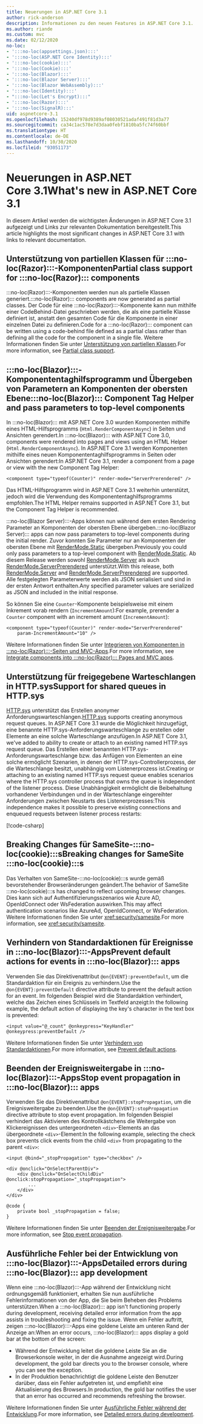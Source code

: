 ```yaml
---
title: Neuerungen in ASP.NET Core 3.1
author: rick-anderson
description: Informationen zu den neuen Features in ASP.NET Core 3.1.
ms.author: riande
ms.custom: mvc
ms.date: 02/12/2020
no-loc:
- ':::no-loc(appsettings.json):::'
- ':::no-loc(ASP.NET Core Identity):::'
- ':::no-loc(cookie):::'
- ':::no-loc(Cookie):::'
- ':::no-loc(Blazor):::'
- ':::no-loc(Blazor Server):::'
- ':::no-loc(Blazor WebAssembly):::'
- ':::no-loc(Identity):::'
- ":::no-loc(Let's Encrypt):::"
- ':::no-loc(Razor):::'
- ':::no-loc(SignalR):::'
uid: aspnetcore-3.1
ms.openlocfilehash: 15240df978d9389af08030521adaf491f81d3a77
ms.sourcegitcommit: ca34c1ac578e7d3daa0febf1810ba5fc74f60bbf
ms.translationtype: HT
ms.contentlocale: de-DE
ms.lasthandoff: 10/30/2020
ms.locfileid: "93051173"
---
```

# <a name="whats-new-in-aspnet-core-31"></a><span data-ttu-id="92d37-103">Neuerungen in ASP.NET Core 3.1</span><span class="sxs-lookup"><span data-stu-id="92d37-103">What's new in ASP.NET Core 3.1</span></span>

<span data-ttu-id="92d37-104">In diesem Artikel werden die wichtigsten Änderungen in ASP.NET Core 3.1 aufgezeigt und Links zur relevanten Dokumentation bereitgestellt.</span><span class="sxs-lookup"><span data-stu-id="92d37-104">This article highlights the most significant changes in ASP.NET Core 3.1 with links to relevant documentation.</span></span>

## <a name="partial-class-support-for-no-locrazor-components"></a><span data-ttu-id="92d37-105">Unterstützung von partiellen Klassen für :::no-loc(Razor):::-Komponenten</span><span class="sxs-lookup"><span data-stu-id="92d37-105">Partial class support for :::no-loc(Razor)::: components</span></span>

<span data-ttu-id="92d37-106">:::no-loc(Razor):::-Komponenten werden nun als partielle Klassen generiert.</span><span class="sxs-lookup"><span data-stu-id="92d37-106">:::no-loc(Razor)::: components are now generated as partial classes.</span></span> <span data-ttu-id="92d37-107">Der Code für eine :::no-loc(Razor):::-Komponente kann nun mithilfe einer CodeBehind-Datei geschrieben werden, die als eine partielle Klasse definiert ist, anstatt den gesamten Code für die Komponente in einer einzelnen Datei zu definieren.</span><span class="sxs-lookup"><span data-stu-id="92d37-107">Code for a :::no-loc(Razor)::: component can be written using a code-behind file defined as a partial class rather than defining all the code for the component in a single file.</span></span> <span data-ttu-id="92d37-108">Weitere Informationen finden Sie unter [Unterstützung von partiellen Klassen](xref:blazor/components/index#partial-class-support).</span><span class="sxs-lookup"><span data-stu-id="92d37-108">For more information, see [Partial class support](xref:blazor/components/index#partial-class-support).</span></span>

## <a name="no-locblazor-component-tag-helper-and-pass-parameters-to-top-level-components"></a><span data-ttu-id="92d37-109">:::no-loc(Blazor):::-Komponententaghilfsprogramm und Übergeben von Parametern an Komponenten der obersten Ebene</span><span class="sxs-lookup"><span data-stu-id="92d37-109">:::no-loc(Blazor)::: Component Tag Helper and pass parameters to top-level components</span></span>

<span data-ttu-id="92d37-110">In :::no-loc(Blazor)::: mit ASP.NET Core 3.0 wurden Komponenten mithilfe eines HTML-Hilfsprogramms (`Html.RenderComponentAsync`) in Seiten und Ansichten gerendert.</span><span class="sxs-lookup"><span data-stu-id="92d37-110">In :::no-loc(Blazor)::: with ASP.NET Core 3.0, components were rendered into pages and views using an HTML Helper (`Html.RenderComponentAsync`).</span></span> <span data-ttu-id="92d37-111">In ASP.NET Core 3.1 werden Komponenten mithilfe eines neuen Komponententaghilfsprogramms in Seiten oder Ansichten gerendert:</span><span class="sxs-lookup"><span data-stu-id="92d37-111">In ASP.NET Core 3.1, render a component from a page or view with the new Component Tag Helper:</span></span>

```cshtml
<component type="typeof(Counter)" render-mode="ServerPrerendered" />
```

<span data-ttu-id="92d37-112">Das HTML-Hilfsprogramm wird in ASP.NET Core 3.1 weiterhin unterstützt, jedoch wird die Verwendung des Komponententaghilfsprogramms empfohlen.</span><span class="sxs-lookup"><span data-stu-id="92d37-112">The HTML Helper remains supported in ASP.NET Core 3.1, but the Component Tag Helper is recommended.</span></span>

<span data-ttu-id="92d37-113">:::no-loc(Blazor Server):::-Apps können nun während dem ersten Rendering Parameter an Komponenten der obersten Ebene übergeben.</span><span class="sxs-lookup"><span data-stu-id="92d37-113">:::no-loc(Blazor Server)::: apps can now pass parameters to top-level components during the initial render.</span></span> <span data-ttu-id="92d37-114">Zuvor konnten Sie Parameter nur an Komponenten der obersten Ebene mit [RenderMode.Static](xref:Microsoft.AspNetCore.Mvc.Rendering.RenderMode.Static) übergeben.</span><span class="sxs-lookup"><span data-stu-id="92d37-114">Previously you could only pass parameters to a top-level component with [RenderMode.Static](xref:Microsoft.AspNetCore.Mvc.Rendering.RenderMode.Static).</span></span> <span data-ttu-id="92d37-115">Ab diesem Release werden sowohl [RenderMode.Server](xref:Microsoft.AspNetCore.Mvc.Rendering.RenderMode.Server) als auch [RenderMode.ServerPrerendered](xref:Microsoft.AspNetCore.Mvc.Rendering.RenderMode.ServerPrerendered) unterstützt.</span><span class="sxs-lookup"><span data-stu-id="92d37-115">With this release, both [RenderMode.Server](xref:Microsoft.AspNetCore.Mvc.Rendering.RenderMode.Server) and [RenderMode.ServerPrerendered](xref:Microsoft.AspNetCore.Mvc.Rendering.RenderMode.ServerPrerendered) are supported.</span></span> <span data-ttu-id="92d37-116">Alle festgelegten Parameterwerte werden als JSON serialisiert und sind in der ersten Antwort enthalten.</span><span class="sxs-lookup"><span data-stu-id="92d37-116">Any specified parameter values are serialized as JSON and included in the initial response.</span></span>

<span data-ttu-id="92d37-117">So können Sie eine `Counter`-Komponente beispielsweise mit einem Inkrement vorab rendern (`IncrementAmount`):</span><span class="sxs-lookup"><span data-stu-id="92d37-117">For example, prerender a `Counter` component with an increment amount (`IncrementAmount`):</span></span>

```cshtml
<component type="typeof(Counter)" render-mode="ServerPrerendered" 
    param-IncrementAmount="10" />
```

<span data-ttu-id="92d37-118">Weitere Informationen finden Sie unter [Integrieren von Komponenten in :::no-loc(Razor):::-Seiten und MVC-Apps](xref:blazor/components/integrate-components-into-razor-pages-and-mvc-apps).</span><span class="sxs-lookup"><span data-stu-id="92d37-118">For more information, see [Integrate components into :::no-loc(Razor)::: Pages and MVC apps](xref:blazor/components/integrate-components-into-razor-pages-and-mvc-apps).</span></span>

## <a name="support-for-shared-queues-in-httpsys"></a><span data-ttu-id="92d37-119">Unterstützung für freigegebene Warteschlangen in HTTP.sys</span><span class="sxs-lookup"><span data-stu-id="92d37-119">Support for shared queues in HTTP.sys</span></span>

<span data-ttu-id="92d37-120">[HTTP.sys](xref:fundamentals/servers/httpsys) unterstützt das Erstellen anonymer Anforderungswarteschlangen.</span><span class="sxs-lookup"><span data-stu-id="92d37-120">[HTTP.sys](xref:fundamentals/servers/httpsys) supports creating anonymous request queues.</span></span> <span data-ttu-id="92d37-121">In ASP.NET Core 3.1 wurde die Möglichkeit hinzugefügt, eine benannte HTTP.sys-Anforderungswarteschlange zu erstellen oder Elemente an eine solche Warteschlange anzufügen.</span><span class="sxs-lookup"><span data-stu-id="92d37-121">In ASP.NET Core 3.1, we've added to ability to create or attach to an existing named HTTP.sys request queue.</span></span> <span data-ttu-id="92d37-122">Das Erstellen einer benannten HTTP.sys-Anforderungswarteschlange bzw. das Anfügen von Elementen an eine solche ermöglicht Szenarien, in denen der HTTP.sys-Controllerprozess, der die Warteschlange besitzt, unabhängig vom Listenerprozess ist.</span><span class="sxs-lookup"><span data-stu-id="92d37-122">Creating or attaching to an existing named HTTP.sys request queue enables scenarios where the HTTP.sys controller process that owns the queue is independent of the listener process.</span></span> <span data-ttu-id="92d37-123">Diese Unabhängigkeit ermöglicht die Beibehaltung vorhandener Verbindungen und in der Warteschlange eingereihter Anforderungen zwischen Neustarts des Listenerprozesses:</span><span class="sxs-lookup"><span data-stu-id="92d37-123">This independence makes it possible to preserve existing connections and enqueued requests between listener process restarts:</span></span>

[!code-csharp[](sample/Program.cs?name=snippet)]

## <a name="breaking-changes-for-samesite-no-loccookies"></a><span data-ttu-id="92d37-124">Breaking Changes für SameSite-:::no-loc(cookie):::s</span><span class="sxs-lookup"><span data-stu-id="92d37-124">Breaking changes for SameSite :::no-loc(cookie):::s</span></span>

<span data-ttu-id="92d37-125">Das Verhalten von SameSite-:::no-loc(cookie):::s wurde gemäß bevorstehender Browseränderungen geändert.</span><span class="sxs-lookup"><span data-stu-id="92d37-125">The behavior of SameSite :::no-loc(cookie):::s has changed to reflect upcoming browser changes.</span></span> <span data-ttu-id="92d37-126">Dies kann sich auf Authentifizierungsszenarios wie Azure AD, OpenIdConnect oder WsFederation auswirken.</span><span class="sxs-lookup"><span data-stu-id="92d37-126">This may affect authentication scenarios like AzureAd, OpenIdConnect, or WsFederation.</span></span> <span data-ttu-id="92d37-127">Weitere Informationen finden Sie unter <xref:security/samesite>.</span><span class="sxs-lookup"><span data-stu-id="92d37-127">For more information, see <xref:security/samesite>.</span></span>

## <a name="prevent-default-actions-for-events-in-no-locblazor-apps"></a><span data-ttu-id="92d37-128">Verhindern von Standardaktionen für Ereignisse in :::no-loc(Blazor):::-Apps</span><span class="sxs-lookup"><span data-stu-id="92d37-128">Prevent default actions for events in :::no-loc(Blazor)::: apps</span></span>

<span data-ttu-id="92d37-129">Verwenden Sie das Direktivenattribut `@on{EVENT}:preventDefault`, um die Standardaktion für ein Ereignis zu verhindern.</span><span class="sxs-lookup"><span data-stu-id="92d37-129">Use the `@on{EVENT}:preventDefault` directive attribute to prevent the default action for an event.</span></span> <span data-ttu-id="92d37-130">Im folgenden Beispiel wird die Standardaktion verhindert, welche das Zeichen eines Schlüssels im Textfeld anzeigt:</span><span class="sxs-lookup"><span data-stu-id="92d37-130">In the following example, the default action of displaying the key's character in the text box is prevented:</span></span>

```razor
<input value="@_count" @onkeypress="KeyHandler" @onkeypress:preventDefault />
```

<span data-ttu-id="92d37-131">Weitere Informationen finden Sie unter [Verhindern von Standardaktionen](xref:blazor/components/event-handling#prevent-default-actions).</span><span class="sxs-lookup"><span data-stu-id="92d37-131">For more information, see [Prevent default actions](xref:blazor/components/event-handling#prevent-default-actions).</span></span>

## <a name="stop-event-propagation-in-no-locblazor-apps"></a><span data-ttu-id="92d37-132">Beenden der Ereignisweitergabe in :::no-loc(Blazor):::-Apps</span><span class="sxs-lookup"><span data-stu-id="92d37-132">Stop event propagation in :::no-loc(Blazor)::: apps</span></span>

<span data-ttu-id="92d37-133">Verwenden Sie das Direktivenattribut `@on{EVENT}:stopPropagation`, um die Ereignisweitergabe zu beenden.</span><span class="sxs-lookup"><span data-stu-id="92d37-133">Use the `@on{EVENT}:stopPropagation` directive attribute to stop event propagation.</span></span> <span data-ttu-id="92d37-134">Im folgenden Beispiel verhindert das Aktivieren des Kontrollkästchens die Weitergabe von Klickereignissen des untergeordneten `<div>`-Elements an das übergeordnete `<div>`-Element:</span><span class="sxs-lookup"><span data-stu-id="92d37-134">In the following example, selecting the check box prevents click events from the child `<div>` from propagating to the parent `<div>`:</span></span>

```razor
<input @bind="_stopPropagation" type="checkbox" />

<div @onclick="OnSelectParentDiv">
    <div @onclick="OnSelectChildDiv" @onclick:stopPropagation="_stopPropagation">
        ...
    </div>
</div>

@code {
    private bool _stopPropagation = false;
}
```

<span data-ttu-id="92d37-135">Weitere Informationen finden Sie unter [Beenden der Ereignisweitergabe](xref:blazor/components/event-handling#stop-event-propagation).</span><span class="sxs-lookup"><span data-stu-id="92d37-135">For more information, see [Stop event propagation](xref:blazor/components/event-handling#stop-event-propagation).</span></span>

## <a name="detailed-errors-during-no-locblazor-app-development"></a><span data-ttu-id="92d37-136">Ausführliche Fehler bei der Entwicklung von :::no-loc(Blazor):::-Apps</span><span class="sxs-lookup"><span data-stu-id="92d37-136">Detailed errors during :::no-loc(Blazor)::: app development</span></span>

<span data-ttu-id="92d37-137">Wenn eine :::no-loc(Blazor):::-App während der Entwicklung nicht ordnungsgemäß funktioniert, erhalten Sie nun ausführliche Fehlerinformationen von der App, die Sie beim Beheben des Problems unterstützen.</span><span class="sxs-lookup"><span data-stu-id="92d37-137">When a :::no-loc(Blazor)::: app isn't functioning properly during development, receiving detailed error information from the app assists in troubleshooting and fixing the issue.</span></span> <span data-ttu-id="92d37-138">Wenn ein Fehler auftritt, zeigen :::no-loc(Blazor):::-Apps eine goldene Leiste am unteren Rand der Anzeige an:</span><span class="sxs-lookup"><span data-stu-id="92d37-138">When an error occurs, :::no-loc(Blazor)::: apps display a gold bar at the bottom of the screen:</span></span>

* <span data-ttu-id="92d37-139">Während der Entwicklung leitet die goldene Leiste Sie an die Browserkonsole weiter, in der die Ausnahme angezeigt wird.</span><span class="sxs-lookup"><span data-stu-id="92d37-139">During development, the gold bar directs you to the browser console, where you can see the exception.</span></span>
* <span data-ttu-id="92d37-140">In der Produktion benachrichtigt die goldene Leiste den Benutzer darüber, dass ein Fehler aufgetreten ist, und empfiehlt eine Aktualisierung des Browsers.</span><span class="sxs-lookup"><span data-stu-id="92d37-140">In production, the gold bar notifies the user that an error has occurred and recommends refreshing the browser.</span></span>

<span data-ttu-id="92d37-141">Weitere Informationen finden Sie unter [Ausführliche Fehler während der Entwicklung](xref:blazor/fundamentals/handle-errors#detailed-errors-during-development).</span><span class="sxs-lookup"><span data-stu-id="92d37-141">For more information, see [Detailed errors during development](xref:blazor/fundamentals/handle-errors#detailed-errors-during-development).</span></span>
